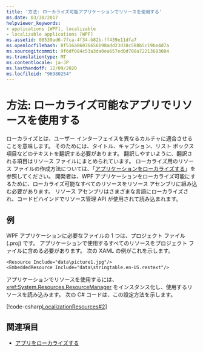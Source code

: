 ```yaml
---
title: '方法: ローカライズ可能アプリケーションでリソースを使用する'
ms.date: 03/30/2017
helpviewer_keywords:
- applications [WPF], localizable
- localizable applications [WPF]
ms.assetid: 08539ad6-7fca-4f34-b82b-ff439e11dfa7
ms.openlocfilehash: 8f516a86036656b98add23d38c588b5c19be4d7a
ms.sourcegitcommit: 9f6df084c53a3da0ea657ed0d708a72213683084
ms.translationtype: MT
ms.contentlocale: ja-JP
ms.lasthandoff: 12/09/2020
ms.locfileid: "96980254"
---
```

# <a name="how-to-use-resources-in-localizable-apps"></a>方法: ローカライズ可能なアプリでリソースを使用する

ローカライズとは、ユーザー インターフェイスを異なるカルチャに適合させることを意味します。 そのためには、タイトル、キャプション、リスト ボックス項目などのテキストを翻訳する必要があります。 翻訳しやすいように、翻訳される項目はリソース ファイルにまとめられています。 ローカライズ用のリソース ファイルの作成方法については、「[アプリケーションをローカライズする](how-to-localize-an-application.md)」を参照してください。 開発者は、WPF アプリケーションをローカライズ可能にするために、ローカライズ可能なすべてのリソースをリソース アセンブリに組み込む必要があります。 リソース アセンブリはさまざまな言語にローカライズされ、コードビハインドでリソース管理 API が使用されて読み込まれます。

## <a name="example"></a>例

WPF アプリケーションに必要なファイルの 1 つは、プロジェクト ファイル (.proj) です。 アプリケーションで使用するすべてのリソースをプロジェクト ファイルに含める必要があります。 次の XAML の例がこれを示します。

```xaml
<Resource Include="data\picture1.jpg"/>  
<EmbeddedResource Include="data\stringtable.en-US.restext"/>
```

アプリケーションでリソースを使用するには、<xref:System.Resources.ResourceManager> をインスタンス化し、使用するリソースを読み込みます。 次の C# コードは、この設定方法を示します。

[!code-csharp[LocalizationResources#2](~/samples/snippets/csharp/VS_Snippets_Wpf/LocalizationResources/CSharp/page1.xaml.cs#2)]

## <a name="see-also"></a>関連項目

- [アプリをローカライズする](how-to-localize-an-application.md)
